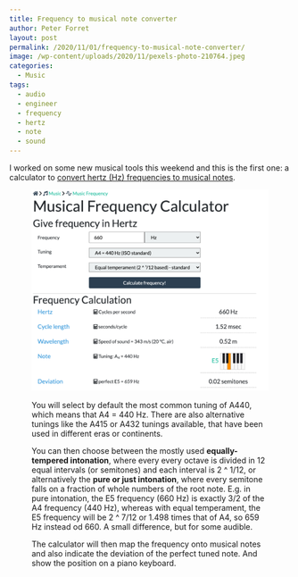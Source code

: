 ```yaml
---
title: Frequency to musical note converter
author: Peter Forret
layout: post
permalink: /2020/11/01/frequency-to-musical-note-converter/
image: /wp-content/uploads/2020/11/pexels-photo-210764.jpeg
categories:
  - Music
tags:
  - audio
  - engineer
  - frequency
  - hertz
  - note
  - sound
---
```

I worked on some new musical tools this weekend and this is the first one: a calculator to [convert hertz (Hz) frequencies to musical notes](https://toolstud.io/music/hertz.php).<figure class="wp-block-image size-large">

![](/wp-content/uploads/2020/11/image-1024x869.png)

You will select by default the most common tuning of A440, which means that A4 = 440 Hz. There are also alternative tunings like the A415 or A432 tunings available, that have been used in different eras or continents.

You can then choose between the mostly used **equally-tempered intonation**, where every every octave is divided in 12 equal intervals (or semitones) and each interval is 2 ^ 1/12, or alternatively the **pure or just intonation**, where every semitone falls on a fraction of whole numbers of the root note. E.g. in pure intonation, the E5 frequency (660 Hz) is exactly 3/2 of the A4 frequency (440 Hz), whereas with equal temperament, the E5 frequency will be 2 ^ 7/12 or 1.498 times that of A4, so 659 Hz instead od 660. A small difference, but for some audible.

The calculator will then map the frequency onto musical notes and also indicate the deviation of the perfect tuned note. And show the position on a piano keyboard.